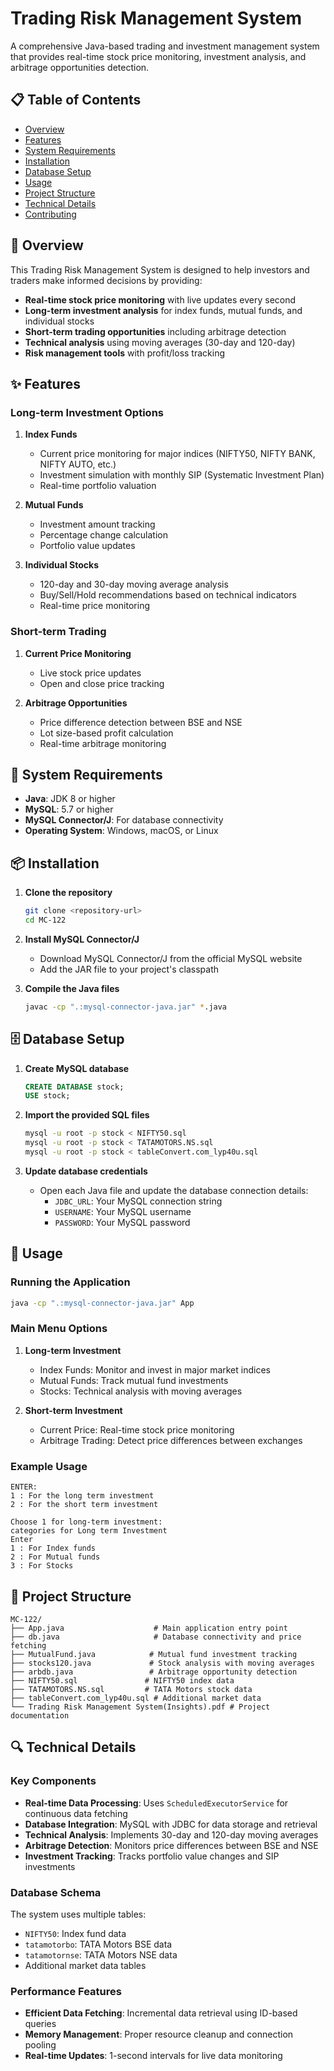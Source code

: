 # Trading Risk Management System

A comprehensive Java-based trading and investment management system that provides real-time stock price monitoring, investment analysis, and arbitrage opportunities detection.

## 📋 Table of Contents

- [Overview](#overview)
- [Features](#features)
- [System Requirements](#system-requirements)
- [Installation](#installation)
- [Database Setup](#database-setup)
- [Usage](#usage)
- [Project Structure](#project-structure)
- [Technical Details](#technical-details)
- [Contributing](#contributing)

## 🎯 Overview

This Trading Risk Management System is designed to help investors and traders make informed decisions by providing:

- **Real-time stock price monitoring** with live updates every second
- **Long-term investment analysis** for index funds, mutual funds, and individual stocks
- **Short-term trading opportunities** including arbitrage detection
- **Technical analysis** using moving averages (30-day and 120-day)
- **Risk management tools** with profit/loss tracking

## ✨ Features

### Long-term Investment Options
1. **Index Funds**
   - Current price monitoring for major indices (NIFTY50, NIFTY BANK, NIFTY AUTO, etc.)
   - Investment simulation with monthly SIP (Systematic Investment Plan)
   - Real-time portfolio valuation

2. **Mutual Funds**
   - Investment amount tracking
   - Percentage change calculation
   - Portfolio value updates

3. **Individual Stocks**
   - 120-day and 30-day moving average analysis
   - Buy/Sell/Hold recommendations based on technical indicators
   - Real-time price monitoring

### Short-term Trading
1. **Current Price Monitoring**
   - Live stock price updates
   - Open and close price tracking

2. **Arbitrage Opportunities**
   - Price difference detection between BSE and NSE
   - Lot size-based profit calculation
   - Real-time arbitrage monitoring

## 🔧 System Requirements

- **Java**: JDK 8 or higher
- **MySQL**: 5.7 or higher
- **MySQL Connector/J**: For database connectivity
- **Operating System**: Windows, macOS, or Linux

## 📦 Installation

1. **Clone the repository**
   ```bash
   git clone <repository-url>
   cd MC-122
   ```

2. **Install MySQL Connector/J**
   - Download MySQL Connector/J from the official MySQL website
   - Add the JAR file to your project's classpath

3. **Compile the Java files**
   ```bash
   javac -cp ".:mysql-connector-java.jar" *.java
   ```

## 🗄️ Database Setup

1. **Create MySQL database**
   ```sql
   CREATE DATABASE stock;
   USE stock;
   ```

2. **Import the provided SQL files**
   ```bash
   mysql -u root -p stock < NIFTY50.sql
   mysql -u root -p stock < TATAMOTORS.NS.sql
   mysql -u root -p stock < tableConvert.com_lyp40u.sql
   ```

3. **Update database credentials**
   - Open each Java file and update the database connection details:
     - `JDBC_URL`: Your MySQL connection string
     - `USERNAME`: Your MySQL username
     - `PASSWORD`: Your MySQL password

## 🚀 Usage

### Running the Application

```bash
java -cp ".:mysql-connector-java.jar" App
```

### Main Menu Options

1. **Long-term Investment**
   - Index Funds: Monitor and invest in major market indices
   - Mutual Funds: Track mutual fund investments
   - Stocks: Technical analysis with moving averages

2. **Short-term Investment**
   - Current Price: Real-time stock price monitoring
   - Arbitrage Trading: Detect price differences between exchanges

### Example Usage

```
ENTER:
1 : For the long term investment
2 : For the short term investment

Choose 1 for long-term investment:
categories for Long term Investment
Enter
1 : For Index funds
2 : For Mutual funds
3 : For Stocks
```

## 📁 Project Structure

```
MC-122/
├── App.java                    # Main application entry point
├── db.java                     # Database connectivity and price fetching
├── MutualFund.java            # Mutual fund investment tracking
├── stocks120.java             # Stock analysis with moving averages
├── arbdb.java                 # Arbitrage opportunity detection
├── NIFTY50.sql               # NIFTY50 index data
├── TATAMOTORS.NS.sql         # TATA Motors stock data
├── tableConvert.com_lyp40u.sql # Additional market data
└── Trading Risk Management System(Insights).pdf # Project documentation
```

## 🔍 Technical Details

### Key Components

- **Real-time Data Processing**: Uses `ScheduledExecutorService` for continuous data fetching
- **Database Integration**: MySQL with JDBC for data storage and retrieval
- **Technical Analysis**: Implements 30-day and 120-day moving averages
- **Arbitrage Detection**: Monitors price differences between BSE and NSE
- **Investment Tracking**: Tracks portfolio value changes and SIP investments

### Database Schema

The system uses multiple tables:
- `NIFTY50`: Index fund data
- `tatamotorbo`: TATA Motors BSE data
- `tatamotornse`: TATA Motors NSE data
- Additional market data tables

### Performance Features

- **Efficient Data Fetching**: Incremental data retrieval using ID-based queries
- **Memory Management**: Proper resource cleanup and connection pooling
- **Real-time Updates**: 1-second intervals for live data monitoring 
